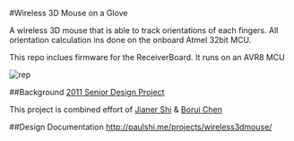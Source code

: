 #Wireless 3D Mouse on a Glove

A wireless 3D mouse that is able to track orientations of each fingers. All orientation calculation ins done on the onboard Atmel 32bit MCU. 

This repo inclues firmware for the ReceiverBoard. It runs on an AVR8 MCU

![rep](https://raw.github.com/paulshi/Wireless-3D-Mouse-Glove-ReceiverBoard-Firmware/master/receiverboardfront.jpg)

##Background
[2011 Senior Design Project](http://courses.engr.illinois.edu/ece445/?f=Projects&sem=fall2011&proj=17#a17)

This project is combined effort of [Jianer Shi](https://github.com/paulshi) & [Borui Chen](https://github.com/boruichen)

##Design Documentation
http://paulshi.me/projects/wireless3dmouse/